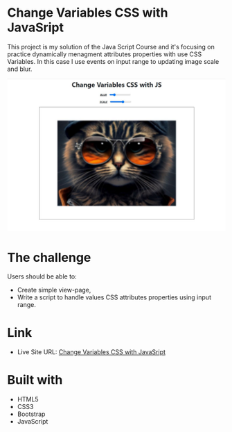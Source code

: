 # Change Variables CSS with JavaSript

This project is my solution of the Java Script Course and it's focusing on practice dynamically menagment attributes properties with use CSS Variables. In this case I use events on input range to updating image scale and blur.

![Alt text](./readme-view.jpg)

# The challenge

Users should be able to:

- Create simple view-page,
- Write a script to handle values CSS attributes properties using input range.

# Link

- Live Site URL: <a class="d-inline-block mx-2" href="https://marcinmierzwa.github.io/Change-Variables-CSS-with-JS/"> Change Variables CSS with JavaSript
  </a>

# Built with

- HTML5
- CSS3
- Bootstrap
- JavaScript
